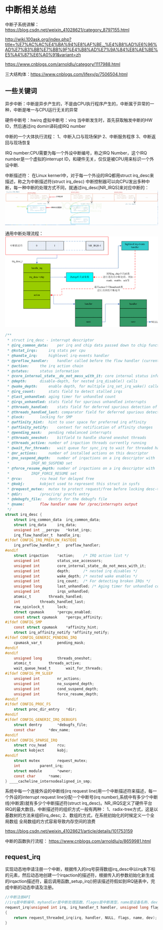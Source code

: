 # 中断相关总结
中断子系统讲解：
https://blog.csdn.net/weixin_41028621/category_8797155.html

http://wiki.100ask.org/index.php?title=%E7%AC%AC%E4%BA%94%E8%AF%BE._%E4%B8%AD%E6%96%AD%E7%B3%BB%E7%BB%9F%E4%B8%AD%E7%9A%84%E8%AE%BE%E5%A4%87%E6%A0%91&variant=zh

https://www.cnblogs.com/arnoldlu/category/1117988.html

三大结构体：https://www.cnblogs.com/lifexy/p/7506504.html
## 一些关键词
异步中断：中断是异步产生的，不是由CPU执行程序产生的，中断属于异常的一种，中断是唯一与CPU运行无关的异常

硬件中断号：hwirq
虚拟中断号：virq
当中断发生时，首先获取触发中断的HW ID，然后通过irq domin译码成IRQ number



中断的一个大体执行流程：
1、中断入口与现场保护
2、中断服务程序
3、中断返回与现场恢复

IRQ number:CPU需要为每一个外设中断编号，称之IRQ Number，这个IRQ number是一个虚拟的interrupt ID，和硬件无关，仅仅是被CPU用来标识一个外设中断.

中断描述符：
在Linux kernerl中，对于每一个外设的IRQ都用struct irq_desc来描述，称之为中断描述符(struct irq_desc)
中断控制器可以向CPU发出多种中断，每一种中断的处理方式不同，就通过irq_desc[NR_IRQS]来对应中断的：
![](../img/irq_desc%5BNR_IRQS%5D.png)


通用中断处理流程：
![](../img/interrpt_process.png)
```c
/**
 * struct irq_desc - interrupt descriptor
 * @irq_common_data:	per irq and chip data passed down to chip functions
 * @kstat_irqs:		irq stats per cpu
 * @handle_irq:		highlevel irq-events handler
 * @preflow_handler:	handler called before the flow handler (currently used by sparc)
 * @action:		the irq action chain
 * @status:		status information
 * @core_internal_state__do_not_mess_with_it: core internal status information
 * @depth:		disable-depth, for nested irq_disable() calls
 * @wake_depth:		enable depth, for multiple irq_set_irq_wake() callers
 * @irq_count:		stats field to detect stalled irqs
 * @last_unhandled:	aging timer for unhandled count
 * @irqs_unhandled:	stats field for spurious unhandled interrupts
 * @threads_handled:	stats field for deferred spurious detection of threaded handlers
 * @threads_handled_last: comparator field for deferred spurious detection of theraded handlers
 * @lock:		locking for SMP
 * @affinity_hint:	hint to user space for preferred irq affinity
 * @affinity_notify:	context for notification of affinity changes
 * @pending_mask:	pending rebalanced interrupts
 * @threads_oneshot:	bitfield to handle shared oneshot threads
 * @threads_active:	number of irqaction threads currently running
 * @wait_for_threads:	wait queue for sync_irq to wait for threaded handlers
 * @nr_actions:		number of installed actions on this descriptor
 * @no_suspend_depth:	number of irqactions on a irq descriptor with
 *			IRQF_NO_SUSPEND set
 * @force_resume_depth:	number of irqactions on a irq descriptor with
 *			IRQF_FORCE_RESUME set
 * @rcu:		rcu head for delayed free
 * @kobj:		kobject used to represent this struct in sysfs
 * @request_mutex:	mutex to protect request/free before locking desc->lock
 * @dir:		/proc/irq/ procfs entry
 * @debugfs_file:	dentry for the debugfs file
 * @name:		flow handler name for /proc/interrupts output
 */
struct irq_desc {
	struct irq_common_data	irq_common_data;
	struct irq_data		irq_data;
	unsigned int __percpu	*kstat_irqs;
	irq_flow_handler_t	handle_irq;
#ifdef CONFIG_IRQ_PREFLOW_FASTEOI
	irq_preflow_handler_t	preflow_handler;
#endif
	struct irqaction	*action;	/* IRQ action list */
	unsigned int		status_use_accessors;
	unsigned int		core_internal_state__do_not_mess_with_it;
	unsigned int		depth;		/* nested irq disables */
	unsigned int		wake_depth;	/* nested wake enables */
	unsigned int		irq_count;	/* For detecting broken IRQs */
	unsigned long		last_unhandled;	/* Aging timer for unhandled count */
	unsigned int		irqs_unhandled;
	atomic_t		threads_handled;
	int			threads_handled_last;
	raw_spinlock_t		lock;
	struct cpumask		*percpu_enabled;
	const struct cpumask	*percpu_affinity;
#ifdef CONFIG_SMP
	const struct cpumask	*affinity_hint;
	struct irq_affinity_notify *affinity_notify;
#ifdef CONFIG_GENERIC_PENDING_IRQ
	cpumask_var_t		pending_mask;
#endif
#endif
	unsigned long		threads_oneshot;
	atomic_t		threads_active;
	wait_queue_head_t       wait_for_threads;
#ifdef CONFIG_PM_SLEEP
	unsigned int		nr_actions;
	unsigned int		no_suspend_depth;
	unsigned int		cond_suspend_depth;
	unsigned int		force_resume_depth;
#endif
#ifdef CONFIG_PROC_FS
	struct proc_dir_entry	*dir;
#endif
#ifdef CONFIG_GENERIC_IRQ_DEBUGFS
	struct dentry		*debugfs_file;
	const char		*dev_name;
#endif
#ifdef CONFIG_SPARSE_IRQ
	struct rcu_head		rcu;
	struct kobject		kobj;
#endif
	struct mutex		request_mutex;
	int			parent_irq;
	struct module		*owner;
	const char		*name;
} ____cacheline_internodealigned_in_smp;
```
系统中每一个连接外设的中断线(irq request line)用一个中断描述符来描述，每一个外设的interrupt request line分配一个中断号(irq number),系统中有多少个中断线(中断源)就有多少个中断描述符(struct irq_desc)。NR_IRQS定义了硬件平台IRQ的最大数目。中断描述符的组织方式一般有两种：
1、radix-tree方式，这是以基数树的方法来组织irq_desc;
2、数组的方式，在系统初始化的时候定义一个全局数组
全局数组的方式容易导致内存空间的浪费

https://blog.csdn.net/weixin_41028621/article/details/101753159

中断的函数执行流程：
https://www.cnblogs.com/arnoldlu/p/8659981.html

## request_irq
实现动态地申请注册一个中断，根据传入的irq号获得数组irq_desc中以irq未下标的元素，然后动态地创建一个irqaction的描述符，根据传入的参数初始化新生成的irqaction描述符，最后调用函数_setup_irq()把该描述符假如到IRQ链表中，完成中断的动态申请及注册。
```c
//中断注册API
//irq是中断编号、myhandler是中断处理函数、flages是中断类型，name是设备名称、dev指设备
request_irq(unsigned int irq, irq_handler_t handler, unsigned long flags,const char *name, void *dev)
{
	return request_threaded_irq(irq, handler, NULL, flags, name, dev);
}
```